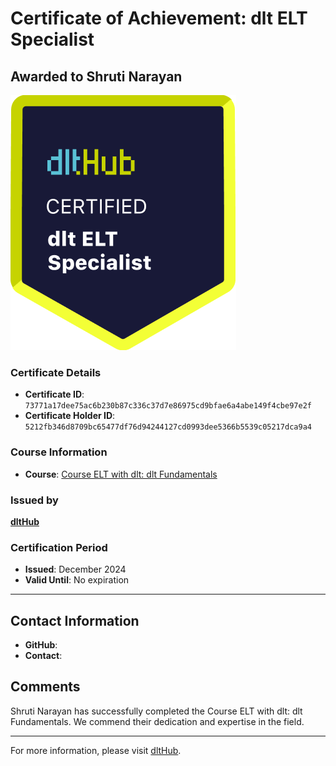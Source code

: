 
# Certificate of Achievement: dlt ELT Specialist

## Awarded to **Shruti Narayan**

![Course Image](../badges/dlt_ELT_specialist.png)

### Certificate Details
- **Certificate ID**: `73771a17dee75ac6b230b87c336c37d7e86975cd9bfae6a4abe149f4cbe97e2f`
- **Certificate Holder ID**: `5212fb346d8709bc65477df76d94244127cd0993dee5366b5539c05217dca9a4`

### Course Information
- **Course**: [Course ELT with dlt: dlt Fundamentals](https://github.com/dlt-hub/dlthub-education/tree/main/courses/dlt_fundamentals_dec_2024)

### Issued by
[**dltHub**](https://dlthub.com/) 

### Certification Period
- **Issued**: December 2024
- **Valid Until**: No expiration

---

## Contact Information
- **GitHub**: 
- **Contact**: 

## Comments
Shruti Narayan has successfully completed the Course ELT with dlt: dlt Fundamentals. We commend their dedication and expertise in the field.

---

For more information, please visit [dltHub](https://dlthub.com/).
    